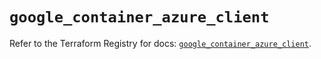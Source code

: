 # `google_container_azure_client`

Refer to the Terraform Registry for docs: [`google_container_azure_client`](https://registry.terraform.io/providers/hashicorp/google/5.14.0/docs/resources/container_azure_client).
